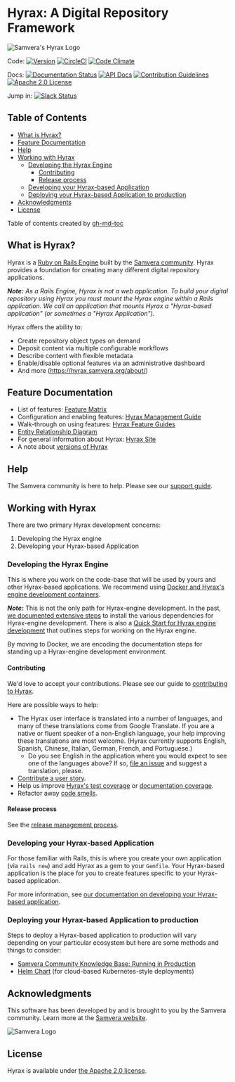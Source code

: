 # Hyrax: A Digital Repository Framework

![Samvera's Hyrax Logo](https://raw.githubusercontent.com/samvera/hyrax/gh-pages/assets/images/hyrax_logo_horizontal_white_background.png)

Code: [![Version](https://badge.fury.io/rb/hyrax.png)](http://badge.fury.io/rb/hyrax)
[![CircleCI](https://circleci.com/gh/samvera/hyrax.svg?style=svg)](https://circleci.com/gh/samvera/hyrax)
[![Code Climate](https://codeclimate.com/github/samvera/hyrax/badges/gpa.svg)](https://codeclimate.com/github/samvera/hyrax)

Docs: [![Documentation Status](https://inch-ci.org/github/samvera/hyrax.svg?branch=master)](https://inch-ci.org/github/samvera/hyrax)
[![API Docs](http://img.shields.io/badge/API-docs-blue.svg)](http://rubydoc.info/gems/hyrax)
[![Contribution Guidelines](http://img.shields.io/badge/CONTRIBUTING-Guidelines-blue.svg)](./.github/CONTRIBUTING.md)
[![Apache 2.0 License](http://img.shields.io/badge/APACHE2-license-blue.svg)](./LICENSE)

Jump in: [![Slack Status](http://slack.samvera.org/badge.svg)](http://slack.samvera.org/)

## Table of Contents

* [What is Hyrax?](#what-is-hyrax)
* [Feature Documentation](#feature-documentation)
* [Help](#help)
* [Working with Hyrax](#working-with-hyrax)
  * [Developing the Hyrax Engine](#developing-the-hyrax-engine)
    * [Contributing](#contributing)
    * [Release process](#release-process)
  * [Developing your Hyrax\-based Application](#developing-your-hyrax-based-application)
  * [Deploying your Hyrax\-based Application to production](#deploying-your-hyrax-based-application-to-production)
* [Acknowledgments](#acknowledgments)
* [License](#license)

<aside>Table of contents created by <a href="https://github.com/ekalinin/github-markdown-toc.go">gh-md-toc</a></aside>

## What is Hyrax?

Hyrax is a [Ruby on Rails Engine](https://guides.rubyonrails.org/engines.html) built by the [Samvera community](https://samvera.org). Hyrax provides a foundation for creating many different digital repository applications.

_**Note:** As a Rails Engine, Hyrax is not a web application. To build your digital repository using Hyrax you must mount the Hyrax engine within a Rails application. We call an application that mounts Hyrax a "Hyrax-based application" (or sometimes a "Hyrax Application")._

Hyrax offers the ability to:

* Create repository object types on demand
* Deposit content via multiple configurable workflows
* Describe content with flexible metadata
* Enable/disable optional features via an administrative dashboard
* And more (https://hyrax.samvera.org/about/)

## Feature Documentation

* List of features: [Feature Matrix](https://github.com/samvera/hyrax/wiki/Feature-matrix)
* Configuration and enabling features: [Hyrax Management Guide](https://github.com/samvera/hyrax/wiki/Hyrax-Management-Guide)
* Walk-through on using features: [Hyrax Feature Guides](https://samvera.github.io/intro-to.html)
* [Entity Relationship Diagram](./artifacts/entity-relationship-diagram.pdf)
* For general information about Hyrax: [Hyrax Site](https://hyrax.samvera.org/)
* A note about [versions of Hyrax](./documentation/note-about-versions.md)

## Help

The Samvera community is here to help. Please see our [support guide](./.github/SUPPORT.md).

## Working with Hyrax

There are two primary Hyrax development concerns:

1. Developing the Hyrax engine
2. Developing your Hyrax-based Application

### Developing the Hyrax Engine

This is where you work on the code-base that will be used by yours and other Hyrax-based applications.  We recommend using [Docker and Hyrax's engine development containers](./CONTAINERS.md).

<aside>
    <p><em><strong>Note:</em></strong> This is not the only path for Hyrax-engine development.  In the past, <a href="./documentation/legacyREADME.md">we documented extensive steps</a> to install the various dependencies for Hyrax-engine development. There is also a <a href="https://github.com/samvera/hyrax/wiki/Hyrax-Development-Guide#quick-start-for-hyrax-development">Quick Start for Hyrax engine development</a> that outlines steps for working on the Hyrax engine.</p>
    <p>By moving to Docker, we are encoding the documentation steps for standing up a Hyrax-engine development environment.</p>
</aside>

#### Contributing

We'd love to accept your contributions.  Please see our guide to [contributing to Hyrax](./.github/CONTRIBUTING.md).

Here are possible ways to help:

* The Hyrax user interface is translated into a number of languages, and many of these translations come from Google Translate. If you are a native or fluent speaker of a non-English language, your help improving these translations are most welcome. (Hyrax currently supports English, Spanish, Chinese, Italian, German, French, and Portuguese.)
  * Do you see English in the application where you would expect to see one of the languages above? If so, [file an issue](https://github.com/samvera/hyrax/issues/new) and suggest a translation, please.
* [Contribute a user story](https://github.com/samvera/hyrax/issues/new).
* Help us improve [Hyrax's test coverage](https://coveralls.io/r/samvera/hyrax) or [documentation coverage](https://inch-ci.org/github/samvera/hyrax).
* Refactor away [code smells](https://codeclimate.com/github/samvera/hyrax).

#### Release process

See the [release management process](https://github.com/samvera/hyrax/wiki/Release-management-process).

### Developing your Hyrax-based Application

For those familiar with Rails, this is where you create your own application (via `rails new`) and add Hyrax as a gem to your `Gemfile`.  Your Hyrax-based application is the place for you to create features specific to your Hyrax-based application.

For more information, see [our documentation on developing your Hyrax-based application](./documentation/developing-your-hyrax-based-app.md).

### Deploying your Hyrax-based Application to production

Steps to deploy a Hyrax-based application to production will vary depending on your particular ecosystem but here are some methods and things to consider:

 * [Samvera Community Knowledge Base: Running in Production](https://samvera.github.io/service-stack.html)
 * [Helm Chart](./CONTAINERS.md#deploying-to-production) (for cloud-based Kubernetes-style deployments)

## Acknowledgments

This software has been developed by and is brought to you by the Samvera community.  Learn more at the
[Samvera website](http://samvera.org/).

![Samvera Logo](https://wiki.duraspace.org/download/thumbnails/87459292/samvera-fall-font2-200w.png?version=1&modificationDate=1498550535816&api=v2)

## License

Hyrax is available under [the Apache 2.0 license](LICENSE).
